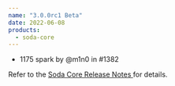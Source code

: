 ```yaml
---
name: "3.0.0rc1 Beta"
date: 2022-06-08
products:
  - soda-core
---
```


* 1175 spark by @m1n0 in #1382

Refer to the <a href="https://github.com/sodadata/soda-core/releases" target="_blank">Soda Core Release Notes </a> for details.